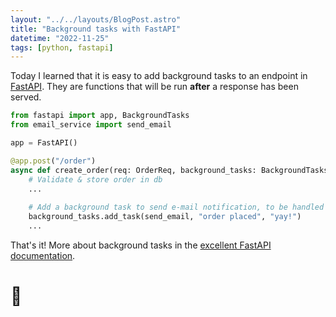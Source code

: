 ```yaml
---
layout: "../../layouts/BlogPost.astro"
title: "Background tasks with FastAPI"
datetime: "2022-11-25"
tags: [python, fastapi]
---
```


Today I learned that it is easy to add background tasks to an endpoint in [FastAPI](https://fastapi.tiangolo.com/). They are functions that will be run **after** a response has been served. 

```python 
from fastapi import app, BackgroundTasks
from email_service import send_email 

app = FastAPI()

@app.post("/order")
async def create_order(req: OrderReq, background_tasks: BackgroundTasks):
    # Validate & store order in db
    ...
    
    # Add a background task to send e-mail notification, to be handled later
    background_tasks.add_task(send_email, "order placed", "yay!")
    ...
```

That's it! More about background tasks in the [excellent FastAPI documentation](https://fastapi.tiangolo.com/tutorial/background-tasks/).





# 🐍
